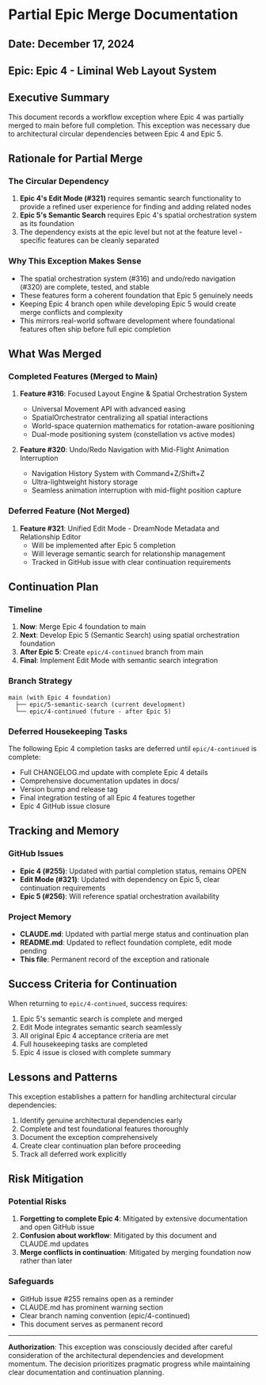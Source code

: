 # Partial Epic Merge Documentation

## Date: December 17, 2024
## Epic: Epic 4 - Liminal Web Layout System

## Executive Summary

This document records a workflow exception where Epic 4 was partially merged to main before full completion. This exception was necessary due to architectural circular dependencies between Epic 4 and Epic 5.

## Rationale for Partial Merge

### The Circular Dependency
1. **Epic 4's Edit Mode (#321)** requires semantic search functionality to provide a refined user experience for finding and adding related nodes
2. **Epic 5's Semantic Search** requires Epic 4's spatial orchestration system as its foundation
3. The dependency exists at the epic level but not at the feature level - specific features can be cleanly separated

### Why This Exception Makes Sense
- The spatial orchestration system (#316) and undo/redo navigation (#320) are complete, tested, and stable
- These features form a coherent foundation that Epic 5 genuinely needs
- Keeping Epic 4 branch open while developing Epic 5 would create merge conflicts and complexity
- This mirrors real-world software development where foundational features often ship before full epic completion

## What Was Merged

### Completed Features (Merged to Main)
1. **Feature #316**: Focused Layout Engine & Spatial Orchestration System
   - Universal Movement API with advanced easing
   - SpatialOrchestrator centralizing all spatial interactions
   - World-space quaternion mathematics for rotation-aware positioning
   - Dual-mode positioning system (constellation vs active modes)

2. **Feature #320**: Undo/Redo Navigation with Mid-Flight Animation Interruption
   - Navigation History System with Command+Z/Shift+Z
   - Ultra-lightweight history storage
   - Seamless animation interruption with mid-flight position capture

### Deferred Feature (Not Merged)
1. **Feature #321**: Unified Edit Mode - DreamNode Metadata and Relationship Editor
   - Will be implemented after Epic 5 completion
   - Will leverage semantic search for relationship management
   - Tracked in GitHub issue with clear continuation requirements

## Continuation Plan

### Timeline
1. **Now**: Merge Epic 4 foundation to main
2. **Next**: Develop Epic 5 (Semantic Search) using spatial orchestration foundation
3. **After Epic 5**: Create `epic/4-continued` branch from main
4. **Final**: Implement Edit Mode with semantic search integration

### Branch Strategy
```
main (with Epic 4 foundation)
  ├── epic/5-semantic-search (current development)
  └── epic/4-continued (future - after Epic 5)
```

### Deferred Housekeeping Tasks
The following Epic 4 completion tasks are deferred until `epic/4-continued` is complete:
- Full CHANGELOG.md update with complete Epic 4 details
- Comprehensive documentation updates in docs/
- Version bump and release tag
- Final integration testing of all Epic 4 features together
- Epic 4 GitHub issue closure

## Tracking and Memory

### GitHub Issues
- **Epic 4 (#255)**: Updated with partial completion status, remains OPEN
- **Edit Mode (#321)**: Updated with dependency on Epic 5, clear continuation requirements
- **Epic 5 (#256)**: Will reference spatial orchestration availability

### Project Memory
- **CLAUDE.md**: Updated with partial merge status and continuation plan
- **README.md**: Updated to reflect foundation complete, edit mode pending
- **This file**: Permanent record of the exception and rationale

## Success Criteria for Continuation

When returning to `epic/4-continued`, success requires:
1. Epic 5's semantic search is complete and merged
2. Edit Mode integrates semantic search seamlessly
3. All original Epic 4 acceptance criteria are met
4. Full housekeeping tasks are completed
5. Epic 4 issue is closed with complete summary

## Lessons and Patterns

This exception establishes a pattern for handling architectural circular dependencies:
1. Identify genuine architectural dependencies early
2. Complete and test foundational features thoroughly
3. Document the exception comprehensively
4. Create clear continuation plan before proceeding
5. Track all deferred work explicitly

## Risk Mitigation

### Potential Risks
1. **Forgetting to complete Epic 4**: Mitigated by extensive documentation and open GitHub issue
2. **Confusion about workflow**: Mitigated by this document and CLAUDE.md updates
3. **Merge conflicts in continuation**: Mitigated by merging foundation now rather than later

### Safeguards
- GitHub issue #255 remains open as a reminder
- CLAUDE.md has prominent warning section
- Clear branch naming convention (epic/4-continued)
- This document serves as permanent record

---

**Authorization**: This exception was consciously decided after careful consideration of the architectural dependencies and development momentum. The decision prioritizes pragmatic progress while maintaining clear documentation and continuation planning.
